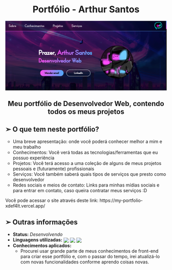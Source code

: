 <h1 align="center">Portfólio - Arthur Santos</h1>
<img src="./assets/imgs/pagina.png" align="center">
<h2 align="center">Meu portfólio de Desenvolvedor Web, contendo todos os meus projetos</h2>

<h2>➢ O que tem neste portfólio?</h2>

<ul type="circle">
    <li> Uma breve apresentação: onde você poderá conhecer melhor a mim e meu trabalho
    <li> Conhecimentos: Você verá todas as tecnologias/ferramentas que eu possuo experiência
    <li> Projetos: Você terá acesso a uma coleção de alguns de meus projetos pessoais e (futuramente) profissionais
    <li> Serviços: Você também saberá quais tipos de serviços que presto como desenvolvedor
    <li> Redes sociais e meios de contato: Links para minhas mídias sociais e para entrar em contato, caso queira contratar meus serviços :D
</ul>
<p> Você pode acessar o site através deste link: https://my-portfolio-xdef4lt.vercel.app/</p>

<h2> ➢ Outras informações</h2>
<ul>
    <li> <strong>Status:</strong> <em>Desenvolvendo</em>
    <li><strong>Linguagens utilizadas:</strong>
    <div style="display: inline-block">
        <img align="center" height="50px" src="https://cdn.jsdelivr.net/gh/devicons/devicon/icons/html5/html5-plain.svg" />
        <img align="center" height="50px" src="https://cdn.jsdelivr.net/gh/devicons/devicon/icons/css3/css3-plain.svg" />
        <img align="center" height="50px" src="https://cdn.jsdelivr.net/gh/devicons/devicon/icons/javascript/javascript-plain.svg" />
    </div>
    <li> <strong>Conhecimentos aplicados:</strong>
    <ul>
        <li> 
            Procurei usar grande parte de meus conhecimentos de front-end para criar esse
            portfólio e, com o passar do tempo, irei atualizá-lo com novas funcionalidades 
            conforme aprendo coisas novas.
        </li>
    </ul>
</ul>
